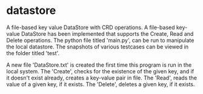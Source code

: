 # datastore
A file-based key value DataStore with CRD operations.
A file-based key-value DataStore has been implemented that supports the Create, Read and Delete operations. 
The python file titled 'main.py', can be run to manipulate the local datastore.
The snapshots of various testcases can be viewed in the folder titled 'test'.

A new file 'DataStore.txt' is created the first time this program is run in the local system.
The 'Create', checks for the existence of the given key, and if it doesn't exist already, creates a key-value pair in file.
The 'Read', reads the value of a given key, if it exists.
The 'Delete', deletes a given key, if it exists.
